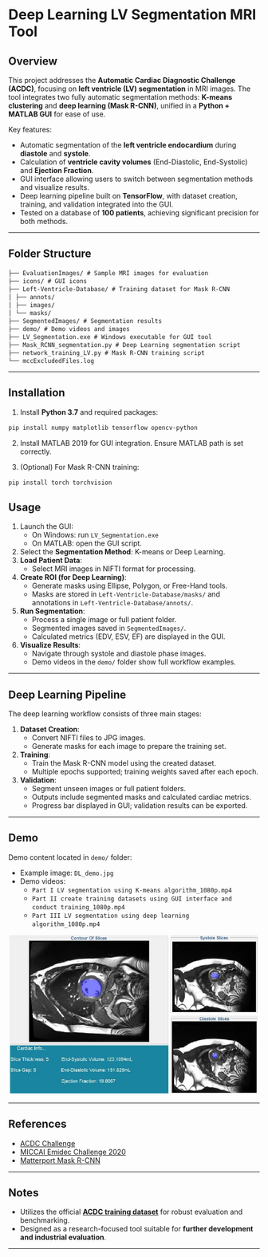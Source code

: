 # Deep Learning LV Segmentation MRI Tool

## Overview

This project addresses the **Automatic Cardiac Diagnostic Challenge (ACDC)**, focusing on **left ventricle (LV) segmentation** in MRI images. The tool integrates two fully automatic segmentation methods: **K-means clustering** and **deep learning (Mask R-CNN)**, unified in a **Python + MATLAB GUI** for ease of use.

Key features:
- Automatic segmentation of the **left ventricle endocardium** during **diastole** and **systole**.
- Calculation of **ventricle cavity volumes** (End-Diastolic, End-Systolic) and **Ejection Fraction**.
- GUI interface allowing users to switch between segmentation methods and visualize results.
- Deep learning pipeline built on **TensorFlow**, with dataset creation, training, and validation integrated into the GUI.
- Tested on a database of **100 patients**, achieving significant precision for both methods.

---

## Folder Structure
```
├── EvaluationImages/ # Sample MRI images for evaluation
├── icons/ # GUI icons
├── Left-Ventricle-Database/ # Training dataset for Mask R-CNN
│ ├── annots/
│ ├── images/
│ └── masks/
├── SegmentedImages/ # Segmentation results
├── demo/ # Demo videos and images
├── LV_Segmentation.exe # Windows executable for GUI tool
├── Mask_RCNN_segmentation.py # Deep Learning segmentation script
├── network_training_LV.py # Mask R-CNN training script
└── mccExcludedFiles.log
```
---

## Installation

1. Install **Python 3.7** and required packages:

```bash
pip install numpy matplotlib tensorflow opencv-python
```
2. Install MATLAB 2019 for GUI integration. Ensure MATLAB path is set correctly.

3. (Optional) For Mask R-CNN training:
```bash
pip install torch torchvision
```
## Usage

1. Launch the GUI:
   - On Windows: run `LV_Segmentation.exe`
   - On MATLAB: open the GUI script.
2. Select the **Segmentation Method**: K-means or Deep Learning.
3. **Load Patient Data**:
   - Select MRI images in NIFTI format for processing.
4. **Create ROI (for Deep Learning)**:
   - Generate masks using Ellipse, Polygon, or Free-Hand tools.
   - Masks are stored in `Left-Ventricle-Database/masks/` and annotations in `Left-Ventricle-Database/annots/`.
5. **Run Segmentation**:
   - Process a single image or full patient folder.
   - Segmented images saved in `SegmentedImages/`.
   - Calculated metrics (EDV, ESV, EF) are displayed in the GUI.
6. **Visualize Results**:
   - Navigate through systole and diastole phase images.
   - Demo videos in the `demo/` folder show full workflow examples.

---

## Deep Learning Pipeline

The deep learning workflow consists of three main stages:

1. **Dataset Creation**:
   - Convert NIFTI files to JPG images.
   - Generate masks for each image to prepare the training set.
2. **Training**:
   - Train the Mask R-CNN model using the created dataset.
   - Multiple epochs supported; training weights saved after each epoch.
3. **Validation**:
   - Segment unseen images or full patient folders.
   - Outputs include segmented masks and calculated cardiac metrics.
   - Progress bar displayed in GUI; validation results can be exported.

---

## Demo

Demo content located in `demo/` folder:
- Example image: `DL_demo.jpg`
- Demo videos:
   - `Part I LV segmentation using K-means algorithm_1080p.mp4`
   - `Part II create training datasets using GUI interface and conduct training_1080p.mp4`
   - `Part III LV segmentation using deep learning algorithm_1080p.mp4`
  
<img src="demo/DL_demo.jpg" alt="Deep Learning result sample" width="500"/>


---

## References

- [ACDC Challenge](http://acdc.creatis.insa-lyon.fr/)
- [MICCAI Emidec Challenge 2020](http://stacom2020.cardiacatlas.org/accepted-papers/)
- [Matterport Mask R-CNN](https://github.com/matterport/Mask_RCNN)

---

## Notes

- Utilizes the official **[ACDC training dataset](https://www.creatis.insa-lyon.fr/Challenge/acdc/)** for robust evaluation and benchmarking.
- Designed as a research-focused tool suitable for **further development and industrial evaluation**.

---


